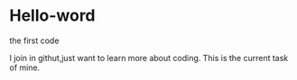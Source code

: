 # Hello-word
the first code

I join in githut,just want to learn more about coding. This is the current task of mine.
